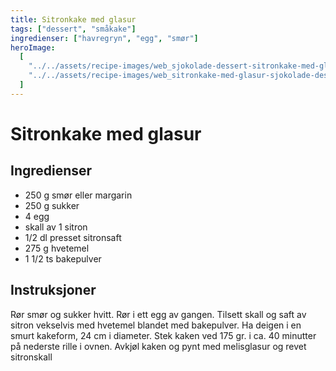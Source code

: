 ```yaml
---
title: Sitronkake med glasur
tags: ["dessert", "småkake"]
ingredienser: ["havregryn", "egg", "smør"]
heroImage:
  [
    "../../assets/recipe-images/web_sjokolade-dessert-sitronkake-med-glasur-en.jpg",
    "../../assets/recipe-images/web_sitronkake-med-glasur-sjokolade-dessert-to.jpg",
  ]
---
```


# Sitronkake med glasur

## Ingredienser

- 250 g smør eller margarin
- 250 g sukker
- 4 egg
- skall av 1 sitron
- 1/2 dl presset sitronsaft
- 275 g hvetemel
- 1 1/2 ts bakepulver

## Instruksjoner

Rør smør og sukker hvitt. Rør i ett egg av gangen. Tilsett skall og saft av sitron vekselvis med hvetemel blandet med bakepulver. Ha deigen i en smurt kakeform, 24 cm i diameter. Stek kaken ved 175 gr. i ca. 40 minutter på nederste rille i ovnen. Avkjøl kaken og pynt med melisglasur og revet sitronskall
